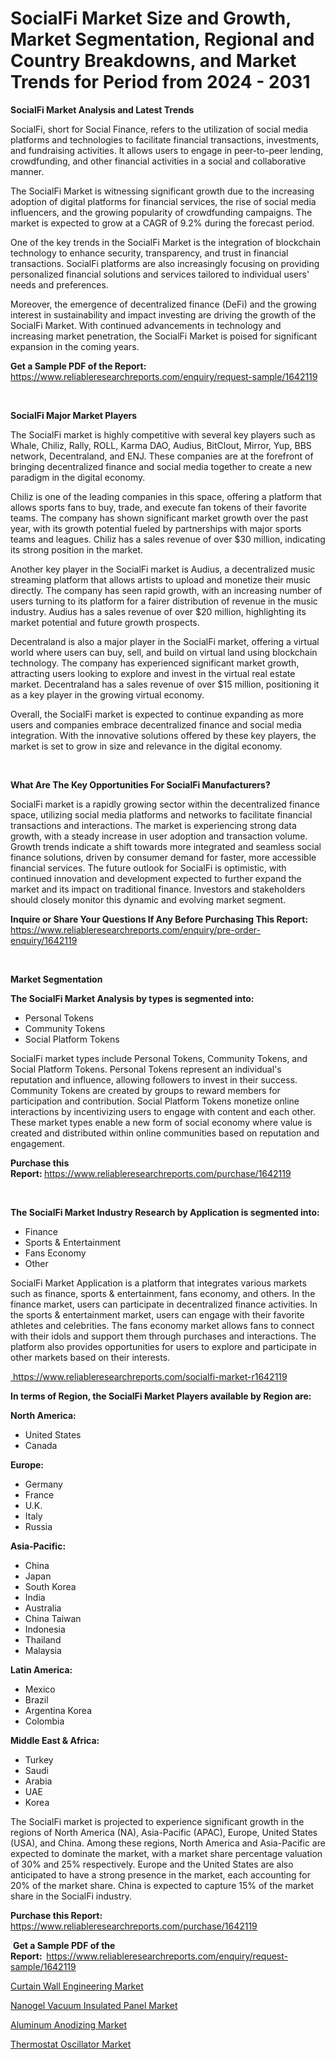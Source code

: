 <p><h1>SocialFi Market Size and Growth, Market Segmentation, Regional and Country Breakdowns, and Market Trends for Period from 2024 -  2031</h1></p><p><strong>SocialFi Market Analysis and Latest Trends</strong></p>
<p><p>SocialFi, short for Social Finance, refers to the utilization of social media platforms and technologies to facilitate financial transactions, investments, and fundraising activities. It allows users to engage in peer-to-peer lending, crowdfunding, and other financial activities in a social and collaborative manner.</p><p>The SocialFi Market is witnessing significant growth due to the increasing adoption of digital platforms for financial services, the rise of social media influencers, and the growing popularity of crowdfunding campaigns. The market is expected to grow at a CAGR of 9.2% during the forecast period.</p><p>One of the key trends in the SocialFi Market is the integration of blockchain technology to enhance security, transparency, and trust in financial transactions. SocialFi platforms are also increasingly focusing on providing personalized financial solutions and services tailored to individual users' needs and preferences.</p><p>Moreover, the emergence of decentralized finance (DeFi) and the growing interest in sustainability and impact investing are driving the growth of the SocialFi Market. With continued advancements in technology and increasing market penetration, the SocialFi Market is poised for significant expansion in the coming years.</p></p>
<p><strong>Get a Sample PDF of the Report:&nbsp;</strong> <a href="https://www.reliableresearchreports.com/enquiry/request-sample/1642119">https://www.reliableresearchreports.com/enquiry/request-sample/1642119</a></p>
<p>&nbsp;</p>
<p><strong>SocialFi Major Market Players</strong></p>
<p><p>The SocialFi market is highly competitive with several key players such as Whale, Chiliz, Rally, ROLL, Karma DAO, Audius, BitClout, Mirror, Yup, BBS network, Decentraland, and ENJ. These companies are at the forefront of bringing decentralized finance and social media together to create a new paradigm in the digital economy.</p><p>Chiliz is one of the leading companies in this space, offering a platform that allows sports fans to buy, trade, and execute fan tokens of their favorite teams. The company has shown significant market growth over the past year, with its growth potential fueled by partnerships with major sports teams and leagues. Chiliz has a sales revenue of over $30 million, indicating its strong position in the market.</p><p>Another key player in the SocialFi market is Audius, a decentralized music streaming platform that allows artists to upload and monetize their music directly. The company has seen rapid growth, with an increasing number of users turning to its platform for a fairer distribution of revenue in the music industry. Audius has a sales revenue of over $20 million, highlighting its market potential and future growth prospects.</p><p>Decentraland is also a major player in the SocialFi market, offering a virtual world where users can buy, sell, and build on virtual land using blockchain technology. The company has experienced significant market growth, attracting users looking to explore and invest in the virtual real estate market. Decentraland has a sales revenue of over $15 million, positioning it as a key player in the growing virtual economy.</p><p>Overall, the SocialFi market is expected to continue expanding as more users and companies embrace decentralized finance and social media integration. With the innovative solutions offered by these key players, the market is set to grow in size and relevance in the digital economy.</p></p>
<p>&nbsp;</p>
<p><strong>What Are The Key Opportunities For SocialFi Manufacturers?</strong></p>
<p><p>SocialFi market is a rapidly growing sector within the decentralized finance space, utilizing social media platforms and networks to facilitate financial transactions and interactions. The market is experiencing strong data growth, with a steady increase in user adoption and transaction volume. Growth trends indicate a shift towards more integrated and seamless social finance solutions, driven by consumer demand for faster, more accessible financial services. The future outlook for SocialFi is optimistic, with continued innovation and development expected to further expand the market and its impact on traditional finance. Investors and stakeholders should closely monitor this dynamic and evolving market segment.</p></p>
<p><strong>Inquire or Share Your Questions If Any Before Purchasing This Report:</strong> <a href="https://www.reliableresearchreports.com/enquiry/pre-order-enquiry/1642119">https://www.reliableresearchreports.com/enquiry/pre-order-enquiry/1642119</a></p>
<p>&nbsp;</p>
<p><strong>Market Segmentation</strong></p>
<p><strong>The SocialFi Market Analysis by types is segmented into:</strong></p>
<p><ul><li>Personal Tokens</li><li>Community Tokens</li><li>Social Platform Tokens</li></ul></p>
<p><p>SocialFi market types include Personal Tokens, Community Tokens, and Social Platform Tokens. Personal Tokens represent an individual's reputation and influence, allowing followers to invest in their success. Community Tokens are created by groups to reward members for participation and contribution. Social Platform Tokens monetize online interactions by incentivizing users to engage with content and each other. These market types enable a new form of social economy where value is created and distributed within online communities based on reputation and engagement.</p></p>
<p><strong>Purchase this Report:&nbsp;</strong><a href="https://www.reliableresearchreports.com/purchase/1642119">https://www.reliableresearchreports.com/purchase/1642119</a></p>
<p>&nbsp;</p>
<p><strong>The SocialFi Market Industry Research by Application is segmented into:</strong></p>
<p><ul><li>Finance</li><li>Sports & Entertainment</li><li>Fans Economy</li><li>Other</li></ul></p>
<p><p>SocialFi Market Application is a platform that integrates various markets such as finance, sports & entertainment, fans economy, and others. In the finance market, users can participate in decentralized finance activities. In the sports & entertainment market, users can engage with their favorite athletes and celebrities. The fans economy market allows fans to connect with their idols and support them through purchases and interactions. The platform also provides opportunities for users to explore and participate in other markets based on their interests.</p></p>
<p><a href="https://www.reliableresearchreports.com/socialfi-market-r1642119">&nbsp;https://www.reliableresearchreports.com/socialfi-market-r1642119</a></p>
<p><strong>In terms of Region, the SocialFi Market Players available by Region are:</strong></p>
<p>
    <p> <strong> North America: </strong>
        <ul>
            <li>United States</li>
            <li>Canada</li>
        </ul>
        </p> 
    <p> <strong> Europe: </strong>
        <ul>
            <li>Germany</li>
            <li>France</li>
            <li>U.K.</li>
            <li>Italy</li>
            <li>Russia</li>
        </ul>
        </p> 
    <p> <strong> Asia-Pacific: </strong>
        <ul>
            <li>China</li>
            <li>Japan</li>
            <li>South Korea</li>
            <li>India</li>
            <li>Australia</li>
            <li>China Taiwan</li>
            <li>Indonesia</li>
            <li>Thailand</li>
            <li>Malaysia</li>
        </ul>
        </p> 
    <p> <strong> Latin America: </strong>
        <ul>
            <li>Mexico</li>
            <li>Brazil</li>
            <li>Argentina Korea</li>
            <li>Colombia</li>
        </ul>
        </p> 
    <p> <strong> Middle East & Africa: </strong>
        <ul>
            <li>Turkey</li>
            <li>Saudi</li>
            <li>Arabia</li>
            <li>UAE</li>
            <li>Korea</li>
        </ul>
    </p>
    </p>
<p><p>The SocialFi market is projected to experience significant growth in the regions of North America (NA), Asia-Pacific (APAC), Europe, United States (USA), and China. Among these regions, North America and Asia-Pacific are expected to dominate the market, with a market share percentage valuation of 30% and 25% respectively. Europe and the United States are also anticipated to have a strong presence in the market, each accounting for 20% of the market share. China is expected to capture 15% of the market share in the SocialFi industry.</p></p>
<p><strong>Purchase this Report: </strong><a href="https://www.reliableresearchreports.com/purchase/1642119">https://www.reliableresearchreports.com/purchase/1642119</a></p>
<p>&nbsp;<strong>Get a Sample PDF of the Report:&nbsp;&nbsp;</strong><a href="https://www.reliableresearchreports.com/enquiry/request-sample/1642119">https://www.reliableresearchreports.com/enquiry/request-sample/1642119</a></p>
<p><strong></strong></p>
<p><p><a href="https://github.com/carolinehamilton5656/Market-Research-Report-List-1/blob/main/curtain-wall-engineering-market.md">Curtain Wall Engineering Market</a></p><p><a href="https://medium.com/@dan.murray5879/nanogel-vacuum-insulated-panel-market-global-market-insights-and-sales-trends-2024-to-2031-770b5515a6a9">Nanogel Vacuum Insulated Panel Market</a></p><p><a href="https://github.com/edaunhshhs/Market-Research-Report-List-1/blob/main/aluminum-anodizing-market.md">Aluminum Anodizing Market</a></p><p><a href="https://medium.com/@emily.sutherland4534/thermostat-oscillator-market-size-share-analysis-growth-trends-forecast-2024-2031-7d2c3d723971">Thermostat Oscillator Market</a></p></p>